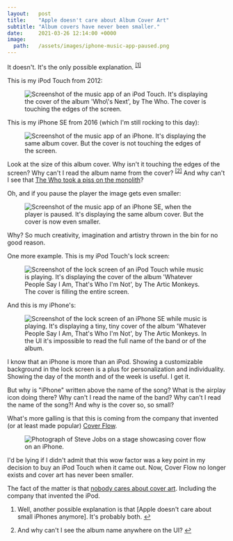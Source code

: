 ```yaml
---
layout:   post
title:    "Apple doesn't care about Album Cover Art"
subtitle: "Album covers have never been smaller."
date:     2021-03-26 12:14:00 +0000
image:
  path:   /assets/images/iphone-music-app-paused.png
---
```


It doesn't. It's the only possible explanation. <sup id="reverse-footnote-1"><a href="#footnote-1" rel="footnote">[1]</a></sup>

This is my iPod Touch from 2012:

<figure class="centered centered--h">
  <img class="iphone-screenshot" src="/assets/images/ipod-music-app.png" alt="Screenshot of the music app of an iPod Touch. It's displaying the cover of the album 'Who\'s Next', by The Who. The cover is touching the edges of the screen." />
</figure>

This is my iPhone SE from 2016 (which I'm still rocking to this day):

<figure class="centered centered--h">
  <img class="iphone-screenshot" src="/assets/images/iphone-music-app-playing.png" alt="Screenshot of the music app of an iPhone. It's displaying the same album cover. But the cover is not touching the edges of the screen." />
</figure>

Look at the size of this album cover. Why isn't it touching the edges of the screen? Why can't I read the album name from the cover? <sup id="reverse-footnote-2"><a href="#footnote-2" rel="footnote">[2]</a></sup> And why can't I see that [The Who took a piss on the monolith]?

Oh, and if you pause the player the image gets even smaller:

<figure class="centered centered--h">
  <img class="iphone-screenshot" src="/assets/images/iphone-music-app-paused.png" alt="Screenshot of the music app of an iPhone SE, when the player is paused. It's displaying the same album cover. But the cover is now even smaller." />
</figure>

Why? So much creativity, imagination and artistry thrown in the bin for no good reason.

One more example. This is my iPod Touch's lock screen:

<figure class="centered centered--h">
  <img class="iphone-screenshot" src="/assets/images/ipod-music-app-lock-screen.png" alt="Screenshot of the lock screen of an iPod Touch while music is playing. It's displaying the cover of the album 'Whatever People Say I Am, That's Who I'm Not', by The Artic Monkeys. The cover is filling the entire screen." />
</figure>

And this is my iPhone's:

<figure class="centered centered--h">
  <img class="iphone-screenshot" src="/assets/images/iphone-music-app-lock-screen.png" alt="Screenshot of the lock screen of an iPhone SE while music is playing. It's displaying a tiny, tiny cover of the album 'Whatever People Say I Am, That's Who I'm Not', by The Artic Monkeys. In the UI it's impossible to read the full name of the band or of the album." />
</figure>

I know that an iPhone is more than an iPod. Showing a customizable background in the lock screen is a plus for personalization and individuality. Showing the day of the month and of the week is useful. I get it.

But why is "iPhone" written above the name of the song? What is the airplay icon doing there? Why can't I read the name of the band? Why can't I read the name of the song?! And why is the cover so, so small?

What's more galling is that this is coming from the company that invented (or at least made popular) [Cover Flow].

<figure class="centered centered--h">
  <img src="/assets/images/coverflow-steve-jobs.png" alt="Photograph of Steve Jobs on a stage showcasing cover flow on an iPhone." />
</figure>

I'd be lying if I didn't admit that this wow factor was a key point in my decision to buy an iPod Touch when it came out. Now, Cover Flow no longer exists and cover art has never been smaller.

The fact of the matter is that [nobody cares about cover art]. Including the company that invented the iPod.

<div class="footnotes">
  <ol>
    <li class="footnote" id="footnote-1">
      <p markdown="1">Well, another possible explanation is that [Apple doesn't care about small iPhones anymore]. It's probably both. <a href="#reverse-footnote-1" class="reversefootnote">↩</a></p>
    </li>
    <li class="footnote" id="footnote-2">
      <p markdown="1">And why can't I see the album name anywhere on the UI? <a href="#reverse-footnote-2" class="reversefootnote">↩</a></p>
    </li>
  </ol>
</div>

[The Who took a piss on the monolith]:https://en.wikipedia.org/wiki/Who%27s_Next#Cover_art
[Cover Flow]: https://en.wikipedia.org/wiki/Cover_Flow
[nobody cares about cover art]: https://www.nytimes.com/2011/08/14/arts/music/as-record-sales-shrink-so-does-album-cover-art.html
[Apple doesn't care about small iPhones anymore]: https://lwgmnz.me/2021/03/20/nobody-designs-for-small-iphone-devices-anymore/
